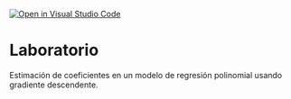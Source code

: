 [![Open in Visual Studio Code](https://classroom.github.com/assets/open-in-vscode-c66648af7eb3fe8bc4f294546bfd86ef473780cde1dea487d3c4ff354943c9ae.svg)](https://classroom.github.com/online_ide?assignment_repo_id=9028293&assignment_repo_type=AssignmentRepo)
# Laboratorio

Estimación de coeficientes en un modelo de regresión polinomial usando gradiente descendente.
